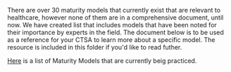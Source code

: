 There are over 30 maturity models that currently exist that are relevant to healthcare, however none of them are in a comprehensive document, until now. We have created list that includes models that have been noted for their importance by experts in the field. The document below is to be used as a reference for your CTSA to learn more about a specific model. The resource is included in this folder if you'd like to read futher.

[Here](https://docs.google.com/document/d/1Zj1owDXyIQOijKCeOWUwEZWvjZ4Ka89SMIBMgKFtnmQ) is a list of Maturity Models that are currently beig practiced.

